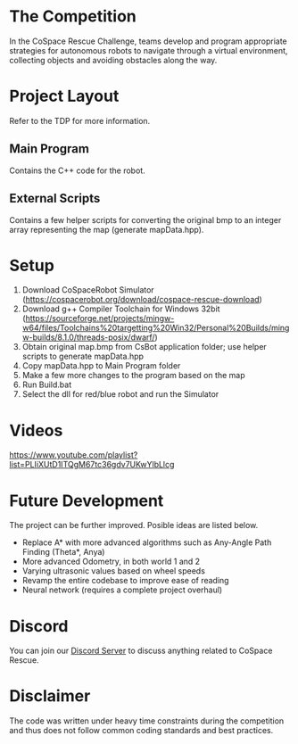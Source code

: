 # The Competition
In the CoSpace Rescue Challenge, teams develop and program appropriate strategies for autonomous robots to navigate through a virtual environment, collecting objects and avoiding obstacles along the way.

# Project Layout
Refer to the TDP for more information.
## Main Program
Contains the C++ code for the robot.

## External Scripts
Contains a few helper scripts for converting the original bmp to an integer array representing the map (generate mapData.hpp).

# Setup
1. Download CoSpaceRobot Simulator (https://cospacerobot.org/download/cospace-rescue-download)
2. Download g++ Compiler Toolchain for Windows 32bit (https://sourceforge.net/projects/mingw-w64/files/Toolchains%20targetting%20Win32/Personal%20Builds/mingw-builds/8.1.0/threads-posix/dwarf/)
3. Obtain original map.bmp from CsBot application folder; use helper scripts to generate mapData.hpp
4. Copy mapData.hpp to Main Program folder 
5. Make a few more changes to the program based on the map
6. Run Build.bat
7. Select the dll for red/blue robot and run the Simulator 

# Videos
https://www.youtube.com/playlist?list=PLIiXUtD1ITQgM67tc36gdv7UKwYlbLlcg

# Future Development
The project can be further improved. Posible ideas are listed below.
- Replace A* with more advanced algorithms such as Any-Angle Path Finding (Theta*, Anya)
- More advanced Odometry, in both world 1 and 2
- Varying ultrasonic values based on wheel speeds
- Revamp the entire codebase to improve ease of reading
- Neural network (requires a complete project overhaul)

# Discord
You can join our [Discord Server](https://discord.gg/sagtrca) to discuss anything related to CoSpace Rescue.

# Disclaimer
The code was written under heavy time constraints during the competition and thus does not follow common coding standards and best practices.
